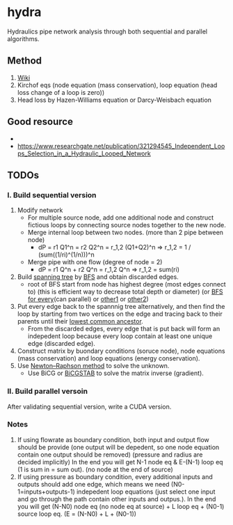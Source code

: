 # hydra
Hydraulics pipe network analysis through both sequential and parallel algorithms.

## Method

1. [Wiki](https://en.wikipedia.org/wiki/Pipe_network_analysis)
2. Kirchof eqs (node equation (mass conservation), loop equation (head loss change of a loop is zero))
3. Head loss by Hazen-Williams equation or Darcy-Weisbach equation



## Good resource

* 
* https://www.researchgate.net/publication/321294545_Independent_Loops_Selection_in_a_Hydraulic_Looped_Network

## TODOs

### I. Build sequential version

1. Modify network
    * For multiple source node, add one additional node and construct fictious loops by connecting source nodes together to the new node.
    * Merge internal loop between two nodes. (more than 2 pipe between node)
        * dP = r1 Q1^n = r2 Q2^n = r_1,2 (Q1+Q2)^n => r_1,2 = 1 / (sum((1/ri)^(1/n)))^n
    * Merge pipe with one flow (degree of node = 2)
        * dP = r1 Q^n + r2 Q^n = r_1,2 Q^n => r_1,2 = sum(ri)
1. Build [spanning tree](https://en.wikipedia.org/wiki/Spanning_tree) by [BFS](https://en.wikipedia.org/wiki/Parallel_breadth-first_search) and obtain discarded edges.
    * root of BFS start from node has highest degree (most edges connect to) (this is efficient way to decrease total depth or diameter) (or [BFS for every](https://codeforces.com/blog/entry/7372)(can parallel) or [other1](https://www.sciencedirect.com/science/article/pii/0020025595001352) or [other2](https://www.researchgate.net/publication/220617691_Minimum_Diameter_Spanning_Trees_and_Related_Problems))
1. Put every edge back to the spannnig tree alternatively, and then find the loop by starting from two vertices on the edge and tracing back to their parents until their [lowest common ancestor](https://en.wikipedia.org/wiki/Lowest_common_ancestor).
    * From the discarded edges, every edge that is put back will form an indepedent loop because every loop contain at least one unique edge (discarded edge).
1. Construct matrix by buondary conditions (soruce node), node equations (mass conservation) and loop equations (energy conservation).
1. Use [Newton–Raphson method](https://en.wikipedia.org/wiki/Newton%27s_method) to solve the unknown.
    * Use BiCG or [BiCGSTAB](https://en.wikipedia.org/wiki/Biconjugate_gradient_stabilized_method) to solve the matrix inverse (gradient).

### II. Build parallel versoin

After validating sequential version, write a CUDA version.

### Notes

1. If using flowrate as boundary condition, both input and output flow should be provide (one output will be depedent, so one node equation contain one output should be removed) (pressure and radius are decided implicitly) In the end you will get N-1 node eq & E-(N-1) loop eq (1 is sum in = sum out). (no node at the end of source)
2. If using pressure as boundary condition, every additional inputs and outputs should add one edge, which means we need (N0-1=inputs+outputs-1) indepedent loop equations (just select one input and go through the path contain other inputs and outpus.). In the end you will get (N-N0) node eq (no node eq at source) + L loop eq + (N0-1) source loop eq. (E = (N-N0) + L + (N0-1))
